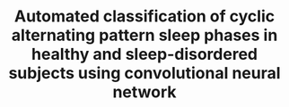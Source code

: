 ---
title: "Automated classification of cyclic alternating pattern sleep phases in healthy and sleep-disordered subjects using convolutional neural network"
description: "A deep learning model based on 1-D Convolutional Neural Network (CNN) to classify Cyclic Alternating Pattern (CAP) sleep phases A & B. The proposed model uses single-channel standardized electroencephalogram (EEG) recordings provided by the CAP sleep database. No manual feature extraction or pre/post processing is required making the approach completely autonomous. The model classifies CAP phases for healthy as well as for unhealthy subjects like narcolepsy, RBD, PLM, NFLE and insomnia."
image: "images/projects/cap.png"
github: "https://github.com/Shrutii07/CAP-Phase-Detection"
featured: false
order: 1
tags: ["Python","Keras", "CRNN", "Medical AI"]
startDate: "2021-06"
endDate: "2021-12"
paper: "https://doi.org/10.1016/j.compbiomed.2022.105594"
paperTitle: "Automated classification of cyclic alternating pattern sleep phases in healthy and sleep-disordered subjects using convolutional neural network"
venue: "Computers in Biology and Medicine"
---